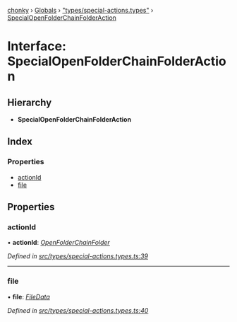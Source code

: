 [chonky](../README.md) › [Globals](../globals.md) › ["types/special-actions.types"](../modules/_types_special_actions_types_.md) › [SpecialOpenFolderChainFolderAction](_types_special_actions_types_.specialopenfolderchainfolderaction.md)

# Interface: SpecialOpenFolderChainFolderAction

## Hierarchy

* **SpecialOpenFolderChainFolderAction**

## Index

### Properties

* [actionId](_types_special_actions_types_.specialopenfolderchainfolderaction.md#actionid)
* [file](_types_special_actions_types_.specialopenfolderchainfolderaction.md#file)

## Properties

###  actionId

• **actionId**: *[OpenFolderChainFolder](../enums/_types_special_actions_types_.specialaction.md#openfolderchainfolder)*

*Defined in [src/types/special-actions.types.ts:39](https://github.com/TimboKZ/Chonky/blob/4792a84/src/types/special-actions.types.ts#L39)*

___

###  file

• **file**: *[FileData](_types_files_types_.filedata.md)*

*Defined in [src/types/special-actions.types.ts:40](https://github.com/TimboKZ/Chonky/blob/4792a84/src/types/special-actions.types.ts#L40)*
